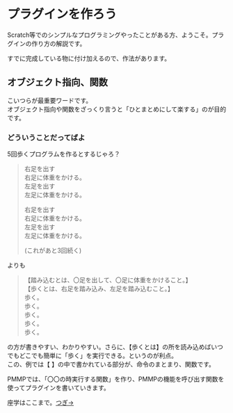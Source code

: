 # プラグインを作ろう
Scratch等でのシンプルなプログラミングやったことがある方、ようこそ。プラグインの作り方の解説です。

すでに完成している物に付け加えるので、作法があります。
## オブジェクト指向、関数
こいつらが最重要ワードです。  
オブジェクト指向や関数をざっくり言うと「ひとまとめにして楽する」のが目的です。
### どういうことだってばよ
5回歩くプログラムを作るとするじゃろ？
> 右足を出す  
> 右足に体重をかける。  
> 左足を出す  
> 左足に体重をかける。
>     
> 右足を出す  
> 右足に体重をかける。  
> 左足を出す  
> 左足に体重をかける。  
> 
> (これがあと3回続く)  

よりも
> 【踏み込むとは、〇足を出して、〇足に体重をかけること。】  
> 【歩くとは、右足を踏み込み、左足を踏み込むこと。】  
> 歩く。  
> 歩く。  
> 歩く。  
> 歩く。  
> 歩く。  

の方が書きやすい、わかりやすい。さらに、【歩くとは】の所を読み込めばいつでもどこでも簡単に「歩く」を実行できる。というのが利点。  
この、例では【 】の中で書かれている部分が、命令のまとまり、関数です。


PMMPでは、「〇〇の時実行する関数」を作り、PMMPの機能を呼び出す関数を使ってプラグインを書いていきます。

座学はここまで。[つぎ→](./make-plugin-3.md)